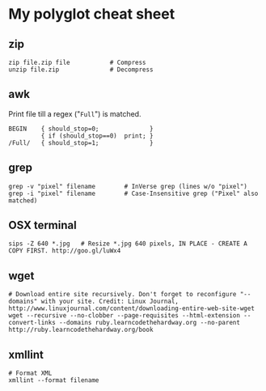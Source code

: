 My polyglot cheat sheet
=======================

zip
---

	zip file.zip file			# Compress
	unzip file.zip				# Decompress


awk
---

Print file till a regex ("`Full`") is matched.

	BEGIN    { should_stop=0;              }
	         { if (should_stop==0) 	print; }
	/Full/   { should_stop=1;              }
	
grep
----

	grep -v "pixel" filename		# InVerse grep (lines w/o "pixel")
	grep -i "pixel" filename		# Case-Insensitive grep ("Pixel" also matched)

OSX terminal
------------

	sips -Z 640 *.jpg	# Resize *.jpg 640 pixels, IN PLACE - CREATE A COPY FIRST. http://goo.gl/luWx4

wget
----

	# Download entire site recursively. Don't forget to reconfigure "--domains" with your site. Credit: Linux Journal, http://www.linuxjournal.com/content/downloading-entire-web-site-wget
	wget --recursive --no-clobber --page-requisites --html-extension --convert-links --domains ruby.learncodethehardway.org --no-parent http://ruby.learncodethehardway.org/book


xmllint
-------

	# Format XML
	xmllint --format filename
